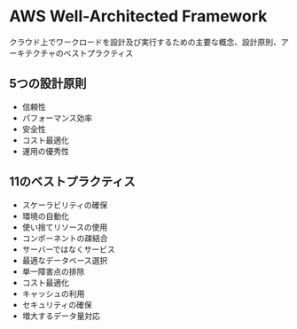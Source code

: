 # AWS Well-Architected Framework

クラウド上でワークロードを設計及び実行するための主要な概念、設計原則、アーキテクチャのベストプラクティス

## 5つの設計原則

- 信頼性
- パフォーマンス効率
- 安全性
- コスト最適化
- 運用の優秀性

## 11のベストプラクティス

- スケーラビリティの確保
- 環境の自動化
- 使い捨てリソースの使用
- コンポーネントの疎結合
- サーバーではなくサービス
- 最適なデータベース選択
- 単一障害点の排除
- コスト最適化
- キャッシュの利用
- セキュリティの確保
- 増大するデータ量対応

[](https://pages.awscloud.com/JAPAN-event-OE-At-least-10-arch-pattern-20200617-reg-event-LP.html)
[](https://aws.amazon.com/jp/architecture/well-architected/?wa-lens-whitepapers.sort-by=item.additionalFields.sortDate&wa-lens-whitepapers.sort-order=desc)

